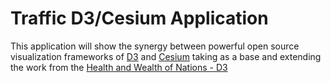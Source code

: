 Traffic D3/Cesium Application
==========================
This application will show the synergy between powerful open source visualization frameworks of <a href="http://www.d3js.org">D3</a> 
and <a href="http://cesium.agi.com">Cesium</a> taking as a base and extending the work from the <a href="https://cesiumjs.org/demos/d3.html">Health and Wealth of Nations - D3</a> 